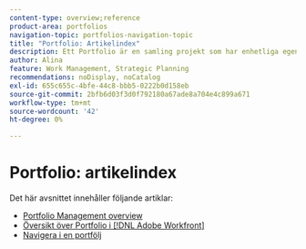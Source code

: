 ```yaml
---
content-type: overview;reference
product-area: portfolios
navigation-topic: portfolios-navigation-topic
title: "Portfolio: Artikelindex"
description: Ett Portfolio är en samling projekt som har enhetliga egenskaper. Läs mer om portföljer i följande artiklar.
author: Alina
feature: Work Management, Strategic Planning
recommendations: noDisplay, noCatalog
exl-id: 655c655c-4bfe-44c8-bbb5-0222b0d158eb
source-git-commit: 2bfb6d03f3d0f792180a67ade8a704e4c899a671
workflow-type: tm+mt
source-wordcount: '42'
ht-degree: 0%

---
```


# Portfolio: artikelindex

Det här avsnittet innehåller följande artiklar:

* [Portfolio Management overview](../../../manage-work/portfolios/portfolios-overview/portfolio-managament-overview.md)
* [Översikt över Portfolio i  [!DNL Adobe Workfront]](../../../manage-work/portfolios/portfolios-overview/portfolio-overview.md)
* [Navigera i en portfölj](../../../manage-work/portfolios/portfolios-overview/navigate-within-portfolio.md)


